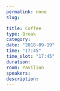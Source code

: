 ```yaml
---
permalink: none
slug:

title: Coffee
type: Break
category:
date: "2018-09-19"
time: "17:45"
time_slot: "17:45"
duration:
room: Pavilion
speakers:
description:
---
```

